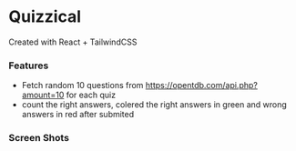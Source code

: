 # Quizzical

Created with React + TailwindCSS

### **Features**

- Fetch random 10 questions from https://opentdb.com/api.php?amount=10 for each quiz
- count the right answers, colered the right answers in green and wrong answers in red after submited

### Screen Shots





